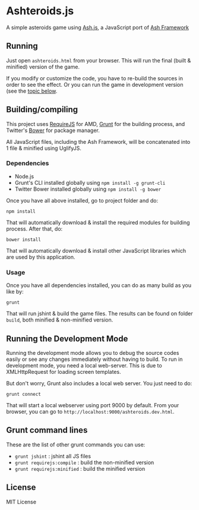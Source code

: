 # Ashteroids.js

A simple asteroids game using [Ash.js](https://github.com/brejep/ash-js), a JavaScript port of [Ash Framework](http://ashframework.org)

## Running
Just open `ashteroids.html` from your browser. This will run the final (built & minified) version of the game.

If you modify or customize the code, you have to re-build the sources in order to see the effect.
Or you can run the game in development version (see the [topic below](#running-the-development-version).

## Building/compiling
This project uses [RequireJS](http://requirejs.org/) for AMD, [Grunt](http://www.gruntjs.com) for the building process, and
Twitter's [Bower](https://github.com/twitter/bower) for package manager.

All JavaScript files, including the Ash Framework, will be concatenated into 1 file & minified using UglifyJS.

### Dependencies
* Node.js
* Grunt's CLI installed globally using `npm install -g grunt-cli`
* Twitter Bower installed globally using `npm install -g bower`

Once you have all above installed, go to project folder and do:

```
npm install
```

That will automatically download & install the required modules for building process. After that, do:

```
bower install
```

That will automatically download & install other JavaScript libraries which are used by this application.

### Usage
Once you have all dependencies installed, you can do as many build as you like by:

```
grunt
```

That will run jshint & build the game files. The results can be found on folder `build`, both minified & non-minified version.

## Running the Development Mode
Running the development mode allows you to debug the source codes easily or see any changes immediately without having to build.
To run in development mode, you need a local web-server. This is due to XMLHttpRequest for loading screen templates.

But don't worry, Grunt also includes a local web server. You just need to do:

```
grunt connect
```

That will start a local webserver using port 9000 by default. From your browser, you can go to `http://localhost:9000/ashteroids.dev.html`.

## Grunt command lines
These are the list of other grunt commands you can use:

* `grunt jshint` : jshint all JS files
* `grunt requirejs:compile` : build the non-minified version
* `grunt requirejs:minified` : build the minified version

## License
MIT License
